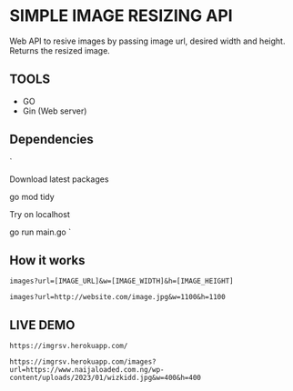 # SIMPLE IMAGE RESIZING API

Web API to resive images by passing image url, desired width and height. Returns the resized image.

## TOOLS

-   GO
-   Gin (Web server)

## Dependencies

`

Download latest packages

go mod tidy

Try on localhost

go run main.go
`

## How it works

`images?url=[IMAGE_URL]&w=[IMAGE_WIDTH]&h=[IMAGE_HEIGHT]`

`images?url=http://website.com/image.jpg&w=1100&h=1100`

## LIVE DEMO

`https://imgrsv.herokuapp.com/`

`https://imgrsv.herokuapp.com/images?url=https://www.naijaloaded.com.ng/wp-content/uploads/2023/01/wizkidd.jpg&w=400&h=400`
